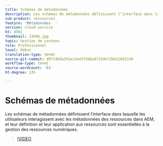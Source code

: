 ```yaml
---
title: Schémas de métadonnées
description: Les schémas de métadonnées définissent l’interface dans laquelle les utilisateurs interagissent avec les métadonnées des ressources dans AEM, et leur définition et leur application aux ressources sont essentielles à la gestion des ressources numériques.
sub-product: ressources
feature: 'Métadonnées  '
version: cloud-service
kt: 4981
thumbnail: 33696.jpg
topic: Gestion de contenu
role: Professionnel
level: Début
translation-type: tm+mt
source-git-commit: d9714b9a291ec3ee5f3dba9723de72bb120d2149
workflow-type: tm+mt
source-wordcount: '61'
ht-degree: 13%

---
```



# Schémas de métadonnées

Les schémas de métadonnées définissent l’interface dans laquelle les utilisateurs interagissent avec les métadonnées des ressources dans AEM, et leur définition et leur application aux ressources sont essentielles à la gestion des ressources numériques.

>[!VIDEO](https://video.tv.adobe.com/v/33696/?quality=12&learn=on&hidetitle=true)
